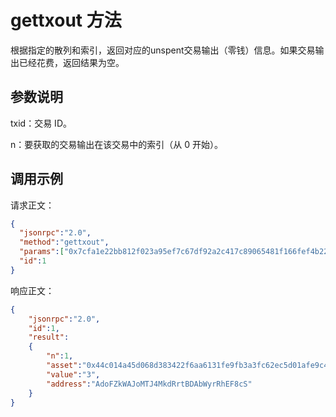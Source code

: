 # gettxout 方法

根据指定的散列和索引，返回对应的unspent交易输出（零钱）信息。如果交易输出已经花费，返回结果为空。

## 参数说明

txid：交易 ID。

n：要获取的交易输出在该交易中的索引（从 0 开始）。

## 调用示例

请求正文：

```json
{
  "jsonrpc":"2.0",
  "method":"gettxout",
  "params":["0x7cfa1e22bb812f023a95ef7c67df92a2c417c89065481f166fef4b228348b65d",1],
  "id":1
}

```

响应正文：

```json
{
    "jsonrpc":"2.0",
    "id":1,
    "result":
    {
        "n":1,
        "asset":"0x44c014a45d068d383422f6aa6131fe9fb3a3fc62ec5d01afe9c4e12ac2e46d02",
        "value":"3",
        "address":"AdoFZkWAJoMTJ4MkdRrtBDAbWyrRhEF8cS"
    }
}
```



